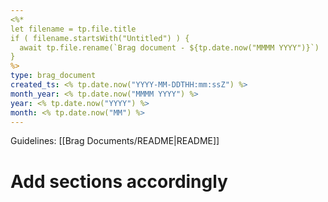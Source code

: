 ```yaml
---
<%*
let filename = tp.file.title
if ( filename.startsWith("Untitled") ) {
  await tp.file.rename(`Brag document - ${tp.date.now("MMMM YYYY")}`)
} 
%>
type: brag_document
created_ts: <% tp.date.now("YYYY-MM-DDTHH:mm:ssZ") %>
month_year: <% tp.date.now("MMMM YYYY") %>
year: <% tp.date.now("YYYY") %>
month: <% tp.date.now("MM") %>
---
```


Guidelines: [[Brag Documents/README|README]]

# Add sections accordingly
